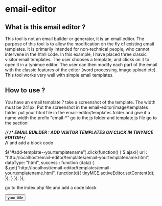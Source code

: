 # email-editor



## What is this email editor ?

This tool is not an email builder or generator, it is an email editor. The purpose of this tool is to allow the modification on the fly of existing email templates. It is primarily intended for non-technical people, who cannot intervene in the html code.
In this example, I have placed three classic visitor email templates. The user chooses a template, and clicks on it to open it in a tynimce editor. The user can then modify each part of the email with the classic features of the editor (word processing, image upload etc). This tool works very well with simple email templates.

## How to use ?
You have an email template ?
take a screenshot of the template. The width must be 241px.
Put the screenshot in the email-editor/image/templates folder
put your html file in the email-editor/templates folder and give it a name width the prefix "email-*"
go to the js folder and template.js file
go to the section  

/***********************************************/
 /* EMAIL BUILDER : ADD VISITOR TEMPLATES ON CLICK IN TINYMCE EDITOR*/   
 /***********************************************/
 and add a block code
 
  $("#add-template--yourtemplatename").click(function() {
   $.ajax({
     url : "http://localhost/email-editor/templates/email-yourtemplatename.html",
     dataType: "html",
     success : function (data) {              
       $.get("http://localhost/email-editor/templates/email-yourtemplatename.html", function(d){
         tinyMCE.activeEditor.setContent(d);
       });
     }
   });
 });
 
 go to the index.php file and add a code block
 
 <button type="button" class="component" id="add-template--yourtemplatename">
    <span> your title </span>
    <div class="components">
      <div class="template template-yourtemplatename"></div>
    </div>
  </button>
        
        
